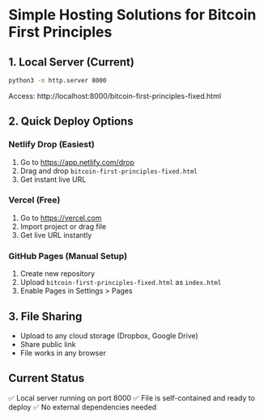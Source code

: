 # Simple Hosting Solutions for Bitcoin First Principles

## 1. Local Server (Current)
```bash
python3 -m http.server 8000
```
Access: http://localhost:8000/bitcoin-first-principles-fixed.html

## 2. Quick Deploy Options

### Netlify Drop (Easiest)
1. Go to https://app.netlify.com/drop
2. Drag and drop `bitcoin-first-principles-fixed.html`
3. Get instant live URL

### Vercel (Free)
1. Go to https://vercel.com
2. Import project or drag file
3. Get live URL instantly

### GitHub Pages (Manual Setup)
1. Create new repository
2. Upload `bitcoin-first-principles-fixed.html` as `index.html`
3. Enable Pages in Settings > Pages

## 3. File Sharing
- Upload to any cloud storage (Dropbox, Google Drive)
- Share public link
- File works in any browser

## Current Status
✅ Local server running on port 8000
✅ File is self-contained and ready to deploy
✅ No external dependencies needed